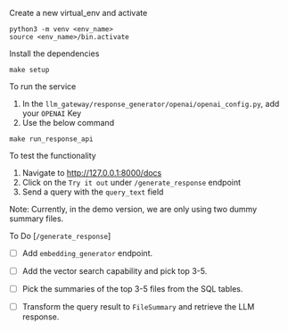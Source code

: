 Create a new virtual_env and activate

```commandline
python3 -m venv <env_name>
source <env_name>/bin.activate
```

Install the dependencies

```commandline
make setup
```

To run the service

1. In the `llm_gateway/response_generator/openai/openai_config.py`, add your `OPENAI` Key
2. Use the below command

```commandline
make run_response_api
```

To test the functionality

1. Navigate to http://127.0.0.1:8000/docs
2. Click on the `Try it out` under `/generate_response` endpoint
3. Send a query with the `query_text` field

Note: Currently, in the demo version, we are only using two dummy summary files.

To Do [`/generate_response`]

- [ ] Add `embedding_generator` endpoint.
- [ ] Add the vector search capability and pick top 3-5.
- [ ] Pick the summaries of the top 3-5 files from the SQL tables.
- [ ] Transform the query result to `FileSummary` and retrieve the LLM response.

